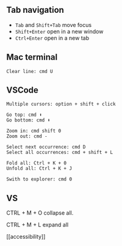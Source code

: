 ---
---


## Tab navigation 
- `Tab` and `Shift+Tab` move focus 
- `Shift+Enter` open in a new window
- `Ctrl+Enter` open in a new tab

## Mac terminal

    Clear line: cmd U 

## VSCode 

    Multiple cursors: option + shift + click

    Go top: cmd ⬆️
    Go bottom: cmd ⬇️

    Zoom in: cmd shift 0 
    Zoom out: cmd - 

    Select next occurrence: cmd D
    Select all occurrences: cmd + shift + L

    Fold all: Ctrl + K + 0
    Unfold all: Ctrl + K + J

    Swith to explorer: cmd 0 


## VS 

CTRL + M + O collapse all.

CTRL + M + L expand all


[[accessibility]]